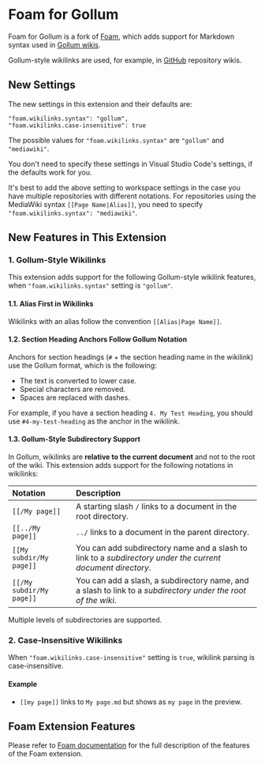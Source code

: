# Foam for Gollum

Foam for Gollum is a fork of [Foam](https://github.com/foambubble/foam/), which adds support for Markdown syntax used in [Gollum wikis](https://github.com/gollum/gollum).

Gollum-style wikilinks are used, for example, in [GitHub](https://github.com/) repository wikis.

## New Settings

The new settings in this extension and their defaults are:

```
"foam.wikilinks.syntax": "gollum",
"foam.wikilinks.case-insensitive": true
```

The possible values for `"foam.wikilinks.syntax"` are `"gollum"` and `"mediawiki"`.

You don't need to specify these settings in Visual Studio Code's settings, if the defaults work for you.

It's best to add the above setting to workspace settings in the case you have multiple repositories with different notations. For repositories using the MediaWiki syntax `[[Page Name|Alias]]`, you need to specify `"foam.wikilinks.syntax": "mediawiki"`.

## New Features in This Extension

### 1. Gollum-Style Wikilinks

This extension adds support for the following Gollum-style wikilink features, when `"foam.wikilinks.syntax"` setting is `"gollum"`.

#### 1.1. Alias First in Wikilinks

Wikilinks with an alias follow the convention `[[Alias|Page Name]]`.

#### 1.2. Section Heading Anchors Follow Gollum Notation

Anchors for section headings (`#` + the section heading name in the wikilink) use the Gollum format, which is the following:

- The text is converted to lower case.
- Special characters are removed.
- Spaces are replaced with dashes.

For example, if you have a section heading `4. My Test Heading`, you should use `#4-my-test-heading` as the anchor in the wikilink.

#### 1.3. Gollum-Style Subdirectory Support

In Gollum, wikilinks are **relative to the current document** and not to the root of the wiki. This extension adds support for the following notations in wikilinks:

| Notation | Description |
| :------- | :---------- |
| `[[/My page]]` | A starting slash `/` links to a document in the root directory. |
| `[[../My page]]` | `../` links to a document in the parent directory. |
| `[[My subdir/My page]]` | You can add subdirectory name and a slash to link to a *subdirectory under the current document directory*. |
| `[[/My subdir/My page]]` | You can add a slash, a subdirectory name, and a slash to link to a *subdirectory under the root of the wiki*. |

Multiple levels of subdirectories are supported.

### 2. Case-Insensitive Wikilinks

When `"foam.wikilinks.case-insensitive"` setting is `true`, wikilink parsing is case-insensitive.

#### Example

- `[[my page]]` links to `My page.md` but shows as `my page` in the preview.

## Foam Extension Features

Please refer to [Foam documentation](https://github.com/foambubble/foam/) for the full description of the features of the Foam extension.
